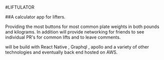 #LIFTULATOR 

##A calculator app for lifters. 

Providing the most buttons for most common plate weights in both pounds and kilograms. In addition will provide networking
for friends to see individual PR's for common lifts and to leave comments. 

will be build with React Native , Graphql , apollo and a variety of other technologies and eventually back end hosted on AWS.